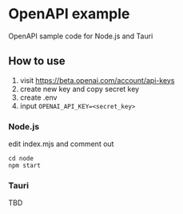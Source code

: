 # OpenAPI example

OpenAPI sample code for Node.js and Tauri

## How to use

1. visit <https://beta.openai.com/account/api-keys>
2. create new key and copy secret key
3. create .env
4. input `OPENAI_API_KEY=<secret_key>`

### Node.js

edit index.mjs and comment out

```shell
cd node
npm start
```

### Tauri

TBD
